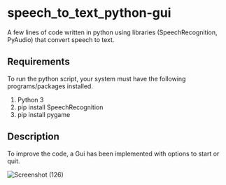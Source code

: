 # speech_to_text_python-gui
A few lines of code written in python using libraries (SpeechRecognition, PyAudio) that convert speech to text.
## Requirements
To run the python script, your system must have the following programs/packages installed.

1. Python 3
2. pip install SpeechRecognition
3. pip install pygame

## Description

To improve the code, a Gui has been implemented with options to start or quit.

![Screenshot (126)](https://user-images.githubusercontent.com/81071871/113744120-098f4a80-9722-11eb-92fa-e06222b08cb8.png)

